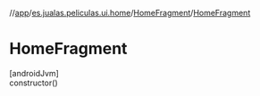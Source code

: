 //[app](../../../index.md)/[es.jualas.peliculas.ui.home](../index.md)/[HomeFragment](index.md)/[HomeFragment](-home-fragment.md)

# HomeFragment

[androidJvm]\
constructor()
